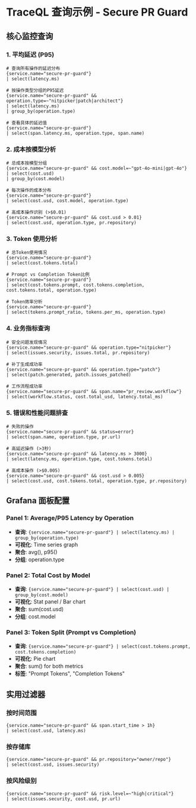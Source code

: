 # TraceQL 查询示例 - Secure PR Guard

## 核心监控查询

### 1. 平均延迟 (P95)
```traceql
# 查询所有操作的延迟分布
{service.name="secure-pr-guard"}
| select(latency.ms)

# 按操作类型分组的P95延迟
{service.name="secure-pr-guard" && operation.type=~"nitpicker|patch|architect"}
| select(latency.ms)
| group_by(operation.type)

# 查看具体的延迟值
{service.name="secure-pr-guard"}
| select(span.latency.ms, operation.type, span.name)
```

### 2. 成本按模型分析
```traceql
# 总成本按模型分组
{service.name="secure-pr-guard" && cost.model=~"gpt-4o-mini|gpt-4o"}
| select(cost.usd)
| group_by(cost.model)

# 每次操作的成本分布
{service.name="secure-pr-guard"}
| select(cost.usd, cost.model, operation.type)

# 高成本操作识别 (>$0.01)
{service.name="secure-pr-guard" && cost.usd > 0.01}
| select(cost.usd, operation.type, pr.repository)
```

### 3. Token 使用分析
```traceql
# 总Token使用情况
{service.name="secure-pr-guard"}
| select(cost.tokens.total)

# Prompt vs Completion Token比例
{service.name="secure-pr-guard"}
| select(cost.tokens.prompt, cost.tokens.completion, cost.tokens.total, operation.type)

# Token效率分析
{service.name="secure-pr-guard"}
| select(tokens.prompt_ratio, tokens.per_ms, operation.type)
```

### 4. 业务指标查询
```traceql
# 安全问题发现情况
{service.name="secure-pr-guard" && operation.type="nitpicker"}
| select(issues.security, issues.total, pr.repository)

# 补丁生成成功率
{service.name="secure-pr-guard" && operation.type="patch"}
| select(patch.generated, patch.issues_patched)

# 工作流程成功率
{service.name="secure-pr-guard" && span.name="pr_review.workflow"}
| select(workflow.status, cost.total_usd, latency.total_ms)
```

### 5. 错误和性能问题排查
```traceql
# 失败的操作
{service.name="secure-pr-guard" && status=error}
| select(span.name, operation.type, pr.url)

# 高延迟操作 (>3秒)
{service.name="secure-pr-guard" && latency.ms > 3000}
| select(latency.ms, operation.type, cost.tokens.total)

# 高成本操作 (>$0.005)
{service.name="secure-pr-guard" && cost.usd > 0.005}
| select(cost.usd, cost.tokens.total, operation.type, pr.repository)
```

## Grafana 面板配置

### Panel 1: Average/P95 Latency by Operation
- **查询**: `{service.name="secure-pr-guard"} | select(latency.ms) | group_by(operation.type)`
- **可视化**: Time series graph
- **聚合**: avg(), p95()
- **分组**: operation.type

### Panel 2: Total Cost by Model  
- **查询**: `{service.name="secure-pr-guard"} | select(cost.usd) | group_by(cost.model)`
- **可视化**: Stat panel / Bar chart
- **聚合**: sum(cost.usd)
- **分组**: cost.model

### Panel 3: Token Split (Prompt vs Completion)
- **查询**: `{service.name="secure-pr-guard"} | select(cost.tokens.prompt, cost.tokens.completion)`
- **可视化**: Pie chart
- **聚合**: sum() for both metrics
- **标签**: "Prompt Tokens", "Completion Tokens"

## 实用过滤器

### 按时间范围
```traceql
{service.name="secure-pr-guard" && span.start_time > 1h}
| select(cost.usd, latency.ms)
```

### 按存储库
```traceql
{service.name="secure-pr-guard" && pr.repository="owner/repo"}
| select(cost.usd, issues.security)
```

### 按风险级别
```traceql
{service.name="secure-pr-guard" && risk.level=~"high|critical"}
| select(issues.security, cost.usd, pr.url)
``` 